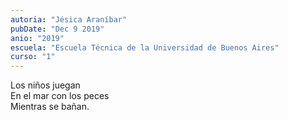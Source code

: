```yaml
---
autoria: "Jésica Araníbar"
pubDate: "Dec 9 2019"
anio: "2019"
escuela: "Escuela Técnica de la Universidad de Buenos Aires"
curso: "1"
---
```


Los niños juegan\
En el mar con los peces\
Mientras se bañan.
